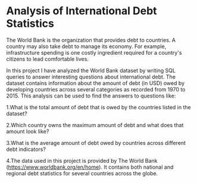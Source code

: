 # Analysis of International Debt Statistics
The World Bank is the organization that provides debt to countries. A country may also take debt to manage its economy. For example, infrastructure spending is one costly ingredient required for a country's citizens to lead comfortable lives.

In this project I have analyzed the World Bank dataset by writing SQL queries to answer interesting questions about international debt. The dataset contains information about the amount of debt (in USD) owed by developing countries across several categories as recorded from 1970 to 2015. This analysis can be used to find the answers to questions like:

1.What is the total amount of debt that is owed by the countries listed in the dataset?

2.Which country owns the maximum amount of debt and what does that amount look like?

3.What is the average amount of debt owed by countries across different debt indicators?

4.The data used in this project is provided by The World Bank
(https://www.worldbank.org/en/home).
It contains both national and regional debt statistics for several countries across the globe.
